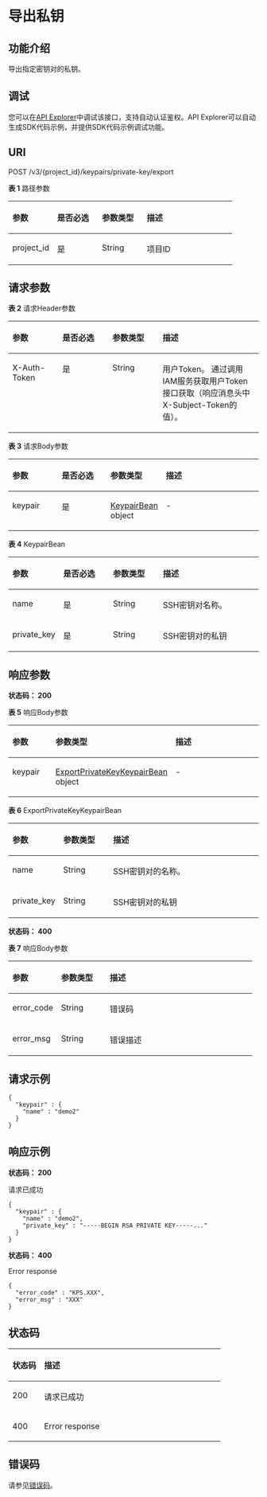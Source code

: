 # 导出私钥<a name="ExportPrivateKey"></a>

## 功能介绍<a name="section93501827163015"></a>

导出指定密钥对的私钥。

## 调试<a name="section235016270306"></a>

您可以在[API Explorer](https://console.huaweicloud.com/apiexplorer/#/openapi/KPS/doc?api=ExportPrivateKey)中调试该接口，支持自动认证鉴权。API Explorer可以自动生成SDK代码示例，并提供SDK代码示例调试功能。

## URI<a name="section173511027133011"></a>

POST /v3/\{project\_id\}/keypairs/private-key/export

**表 1**  路径参数

<a name="table935202723018"></a>
<table><thead align="left"><tr id="row7352172743012"><th class="cellrowborder" valign="top" width="20%" id="mcps1.2.5.1.1"><p id="p12353142763019"><a name="p12353142763019"></a><a name="p12353142763019"></a>参数</p>
</th>
<th class="cellrowborder" valign="top" width="20%" id="mcps1.2.5.1.2"><p id="p15353192717301"><a name="p15353192717301"></a><a name="p15353192717301"></a>是否必选</p>
</th>
<th class="cellrowborder" valign="top" width="20%" id="mcps1.2.5.1.3"><p id="p18354627163017"><a name="p18354627163017"></a><a name="p18354627163017"></a>参数类型</p>
</th>
<th class="cellrowborder" valign="top" width="40%" id="mcps1.2.5.1.4"><p id="p20354172719305"><a name="p20354172719305"></a><a name="p20354172719305"></a>描述</p>
</th>
</tr>
</thead>
<tbody><tr id="row1035219279305"><td class="cellrowborder" valign="top" width="20%" headers="mcps1.2.5.1.1 "><p id="p1835562733017"><a name="p1835562733017"></a><a name="p1835562733017"></a>project_id</p>
</td>
<td class="cellrowborder" valign="top" width="20%" headers="mcps1.2.5.1.2 "><p id="p7355127193015"><a name="p7355127193015"></a><a name="p7355127193015"></a>是</p>
</td>
<td class="cellrowborder" valign="top" width="20%" headers="mcps1.2.5.1.3 "><p id="p1335518275308"><a name="p1335518275308"></a><a name="p1335518275308"></a>String</p>
</td>
<td class="cellrowborder" valign="top" width="40%" headers="mcps1.2.5.1.4 "><p id="p83569277306"><a name="p83569277306"></a><a name="p83569277306"></a>项目ID</p>
</td>
</tr>
</tbody>
</table>

## 请求参数<a name="section535642719308"></a>

**表 2**  请求Header参数

<a name="HeaderParameter"></a>
<table><thead align="left"><tr id="row335617276304"><th class="cellrowborder" valign="top" width="20%" id="mcps1.2.5.1.1"><p id="p1357152710304"><a name="p1357152710304"></a><a name="p1357152710304"></a>参数</p>
</th>
<th class="cellrowborder" valign="top" width="20%" id="mcps1.2.5.1.2"><p id="p123571527123019"><a name="p123571527123019"></a><a name="p123571527123019"></a>是否必选</p>
</th>
<th class="cellrowborder" valign="top" width="20%" id="mcps1.2.5.1.3"><p id="p335812763017"><a name="p335812763017"></a><a name="p335812763017"></a>参数类型</p>
</th>
<th class="cellrowborder" valign="top" width="40%" id="mcps1.2.5.1.4"><p id="p3358112793014"><a name="p3358112793014"></a><a name="p3358112793014"></a>描述</p>
</th>
</tr>
</thead>
<tbody><tr id="row18357172710305"><td class="cellrowborder" valign="top" width="20%" headers="mcps1.2.5.1.1 "><p id="p93581927153013"><a name="p93581927153013"></a><a name="p93581927153013"></a>X-Auth-Token</p>
</td>
<td class="cellrowborder" valign="top" width="20%" headers="mcps1.2.5.1.2 "><p id="p0358202733010"><a name="p0358202733010"></a><a name="p0358202733010"></a>是</p>
</td>
<td class="cellrowborder" valign="top" width="20%" headers="mcps1.2.5.1.3 "><p id="p13359132723010"><a name="p13359132723010"></a><a name="p13359132723010"></a>String</p>
</td>
<td class="cellrowborder" valign="top" width="40%" headers="mcps1.2.5.1.4 "><p id="p235952713308"><a name="p235952713308"></a><a name="p235952713308"></a>用户Token。 通过调用IAM服务获取用户Token接口获取（响应消息头中X-Subject-Token的值）。</p>
</td>
</tr>
</tbody>
</table>

**表 3**  请求Body参数

<a name="request_ExportPrivateKeyRequestBody"></a>
<table><thead align="left"><tr id="row15359427113016"><th class="cellrowborder" valign="top" width="20%" id="mcps1.2.5.1.1"><p id="p14360152718308"><a name="p14360152718308"></a><a name="p14360152718308"></a>参数</p>
</th>
<th class="cellrowborder" valign="top" width="20%" id="mcps1.2.5.1.2"><p id="p43602278305"><a name="p43602278305"></a><a name="p43602278305"></a>是否必选</p>
</th>
<th class="cellrowborder" valign="top" width="20%" id="mcps1.2.5.1.3"><p id="p8361172718302"><a name="p8361172718302"></a><a name="p8361172718302"></a>参数类型</p>
</th>
<th class="cellrowborder" valign="top" width="40%" id="mcps1.2.5.1.4"><p id="p17361172773017"><a name="p17361172773017"></a><a name="p17361172773017"></a>描述</p>
</th>
</tr>
</thead>
<tbody><tr id="row17359527153011"><td class="cellrowborder" valign="top" width="20%" headers="mcps1.2.5.1.1 "><p id="p23611275306"><a name="p23611275306"></a><a name="p23611275306"></a>keypair</p>
</td>
<td class="cellrowborder" valign="top" width="20%" headers="mcps1.2.5.1.2 "><p id="p153611627203016"><a name="p153611627203016"></a><a name="p153611627203016"></a>是</p>
</td>
<td class="cellrowborder" valign="top" width="20%" headers="mcps1.2.5.1.3 "><p id="p12361727163019"><a name="p12361727163019"></a><a name="p12361727163019"></a><a href="#request_KeypairBean">KeypairBean</a> object</p>
</td>
<td class="cellrowborder" valign="top" width="40%" headers="mcps1.2.5.1.4 "><p id="p203629274309"><a name="p203629274309"></a><a name="p203629274309"></a>-</p>
</td>
</tr>
</tbody>
</table>

**表 4**  KeypairBean

<a name="request_KeypairBean"></a>
<table><thead align="left"><tr id="row83621527163015"><th class="cellrowborder" valign="top" width="20%" id="mcps1.2.5.1.1"><p id="p6365122773018"><a name="p6365122773018"></a><a name="p6365122773018"></a>参数</p>
</th>
<th class="cellrowborder" valign="top" width="20%" id="mcps1.2.5.1.2"><p id="p9365227143014"><a name="p9365227143014"></a><a name="p9365227143014"></a>是否必选</p>
</th>
<th class="cellrowborder" valign="top" width="20%" id="mcps1.2.5.1.3"><p id="p123668278307"><a name="p123668278307"></a><a name="p123668278307"></a>参数类型</p>
</th>
<th class="cellrowborder" valign="top" width="40%" id="mcps1.2.5.1.4"><p id="p3366172713014"><a name="p3366172713014"></a><a name="p3366172713014"></a>描述</p>
</th>
</tr>
</thead>
<tbody><tr id="row1736482712308"><td class="cellrowborder" valign="top" width="20%" headers="mcps1.2.5.1.1 "><p id="p636662717303"><a name="p636662717303"></a><a name="p636662717303"></a>name</p>
</td>
<td class="cellrowborder" valign="top" width="20%" headers="mcps1.2.5.1.2 "><p id="p18367132720301"><a name="p18367132720301"></a><a name="p18367132720301"></a>是</p>
</td>
<td class="cellrowborder" valign="top" width="20%" headers="mcps1.2.5.1.3 "><p id="p15367162720306"><a name="p15367162720306"></a><a name="p15367162720306"></a>String</p>
</td>
<td class="cellrowborder" valign="top" width="40%" headers="mcps1.2.5.1.4 "><p id="p7367182733020"><a name="p7367182733020"></a><a name="p7367182733020"></a>SSH密钥对名称。</p>
</td>
</tr>
<tr id="row5365112712307"><td class="cellrowborder" valign="top" width="20%" headers="mcps1.2.5.1.1 "><p id="p1367132723010"><a name="p1367132723010"></a><a name="p1367132723010"></a>private_key</p>
</td>
<td class="cellrowborder" valign="top" width="20%" headers="mcps1.2.5.1.2 "><p id="p14368327123020"><a name="p14368327123020"></a><a name="p14368327123020"></a>是</p>
</td>
<td class="cellrowborder" valign="top" width="20%" headers="mcps1.2.5.1.3 "><p id="p1036832717305"><a name="p1036832717305"></a><a name="p1036832717305"></a>String</p>
</td>
<td class="cellrowborder" valign="top" width="40%" headers="mcps1.2.5.1.4 "><p id="p636852763011"><a name="p636852763011"></a><a name="p636852763011"></a>SSH密钥对的私钥</p>
</td>
</tr>
</tbody>
</table>

## 响应参数<a name="section33697279304"></a>

**状态码： 200**

**表 5**  响应Body参数

<a name="response_ExportPrivateKeyResponseBody"></a>
<table><thead align="left"><tr id="row53692027163010"><th class="cellrowborder" valign="top" width="20%" id="mcps1.2.4.1.1"><p id="p8371427103013"><a name="p8371427103013"></a><a name="p8371427103013"></a>参数</p>
</th>
<th class="cellrowborder" valign="top" width="20%" id="mcps1.2.4.1.2"><p id="p13711827153014"><a name="p13711827153014"></a><a name="p13711827153014"></a>参数类型</p>
</th>
<th class="cellrowborder" valign="top" width="60%" id="mcps1.2.4.1.3"><p id="p437152713012"><a name="p437152713012"></a><a name="p437152713012"></a>描述</p>
</th>
</tr>
</thead>
<tbody><tr id="row11370142713301"><td class="cellrowborder" valign="top" width="20%" headers="mcps1.2.4.1.1 "><p id="p19372112773016"><a name="p19372112773016"></a><a name="p19372112773016"></a>keypair</p>
</td>
<td class="cellrowborder" valign="top" width="20%" headers="mcps1.2.4.1.2 "><p id="p4372182714305"><a name="p4372182714305"></a><a name="p4372182714305"></a><a href="#response_ExportPrivateKeyKeypairBean">ExportPrivateKeyKeypairBean</a> object</p>
</td>
<td class="cellrowborder" valign="top" width="60%" headers="mcps1.2.4.1.3 "><p id="p1537210276309"><a name="p1537210276309"></a><a name="p1537210276309"></a>-</p>
</td>
</tr>
</tbody>
</table>

**表 6**  ExportPrivateKeyKeypairBean

<a name="response_ExportPrivateKeyKeypairBean"></a>
<table><thead align="left"><tr id="row93731927103018"><th class="cellrowborder" valign="top" width="20%" id="mcps1.2.4.1.1"><p id="p237312714306"><a name="p237312714306"></a><a name="p237312714306"></a>参数</p>
</th>
<th class="cellrowborder" valign="top" width="20%" id="mcps1.2.4.1.2"><p id="p1437411275302"><a name="p1437411275302"></a><a name="p1437411275302"></a>参数类型</p>
</th>
<th class="cellrowborder" valign="top" width="60%" id="mcps1.2.4.1.3"><p id="p193741627123018"><a name="p193741627123018"></a><a name="p193741627123018"></a>描述</p>
</th>
</tr>
</thead>
<tbody><tr id="row10373102719300"><td class="cellrowborder" valign="top" width="20%" headers="mcps1.2.4.1.1 "><p id="p1374182718305"><a name="p1374182718305"></a><a name="p1374182718305"></a>name</p>
</td>
<td class="cellrowborder" valign="top" width="20%" headers="mcps1.2.4.1.2 "><p id="p13374192711306"><a name="p13374192711306"></a><a name="p13374192711306"></a>String</p>
</td>
<td class="cellrowborder" valign="top" width="60%" headers="mcps1.2.4.1.3 "><p id="p16375827193010"><a name="p16375827193010"></a><a name="p16375827193010"></a>SSH密钥对的名称。</p>
</td>
</tr>
<tr id="row537316270302"><td class="cellrowborder" valign="top" width="20%" headers="mcps1.2.4.1.1 "><p id="p8375182719303"><a name="p8375182719303"></a><a name="p8375182719303"></a>private_key</p>
</td>
<td class="cellrowborder" valign="top" width="20%" headers="mcps1.2.4.1.2 "><p id="p837562763012"><a name="p837562763012"></a><a name="p837562763012"></a>String</p>
</td>
<td class="cellrowborder" valign="top" width="60%" headers="mcps1.2.4.1.3 "><p id="p13756278304"><a name="p13756278304"></a><a name="p13756278304"></a>SSH密钥对的私钥</p>
</td>
</tr>
</tbody>
</table>

**状态码： 400**

**表 7**  响应Body参数

<a name="response_ErrorRsp"></a>
<table><thead align="left"><tr id="row153761274309"><th class="cellrowborder" valign="top" width="20%" id="mcps1.2.4.1.1"><p id="p83777279303"><a name="p83777279303"></a><a name="p83777279303"></a>参数</p>
</th>
<th class="cellrowborder" valign="top" width="20%" id="mcps1.2.4.1.2"><p id="p237711278309"><a name="p237711278309"></a><a name="p237711278309"></a>参数类型</p>
</th>
<th class="cellrowborder" valign="top" width="60%" id="mcps1.2.4.1.3"><p id="p20377112753019"><a name="p20377112753019"></a><a name="p20377112753019"></a>描述</p>
</th>
</tr>
</thead>
<tbody><tr id="row73761272301"><td class="cellrowborder" valign="top" width="20%" headers="mcps1.2.4.1.1 "><p id="p133786277305"><a name="p133786277305"></a><a name="p133786277305"></a>error_code</p>
</td>
<td class="cellrowborder" valign="top" width="20%" headers="mcps1.2.4.1.2 "><p id="p4378142712308"><a name="p4378142712308"></a><a name="p4378142712308"></a>String</p>
</td>
<td class="cellrowborder" valign="top" width="60%" headers="mcps1.2.4.1.3 "><p id="p1937802763019"><a name="p1937802763019"></a><a name="p1937802763019"></a>错误码</p>
</td>
</tr>
<tr id="row10376152711305"><td class="cellrowborder" valign="top" width="20%" headers="mcps1.2.4.1.1 "><p id="p15378927113016"><a name="p15378927113016"></a><a name="p15378927113016"></a>error_msg</p>
</td>
<td class="cellrowborder" valign="top" width="20%" headers="mcps1.2.4.1.2 "><p id="p10379112723018"><a name="p10379112723018"></a><a name="p10379112723018"></a>String</p>
</td>
<td class="cellrowborder" valign="top" width="60%" headers="mcps1.2.4.1.3 "><p id="p1737992713015"><a name="p1737992713015"></a><a name="p1737992713015"></a>错误描述</p>
</td>
</tr>
</tbody>
</table>

## 请求示例<a name="section1237916272309"></a>

```
{
  "keypair" : {
    "name" : "demo2"
  }
}
```

## 响应示例<a name="section638192743011"></a>

**状态码： 200**

请求已成功

```
{
  "keypair" : {
    "name" : "demo2",
    "private_key" : "-----BEGIN RSA PRIVATE KEY-----..."
  }
}
```

**状态码： 400**

Error response

```
{
  "error_code" : "KPS.XXX",
  "error_msg" : "XXX"
}
```

## 状态码<a name="section838322719305"></a>

<a name="status_code"></a>
<table><thead align="left"><tr id="row163841327153010"><th class="cellrowborder" valign="top" width="15%" id="mcps1.1.3.1.1"><p id="p2038492712306"><a name="p2038492712306"></a><a name="p2038492712306"></a>状态码</p>
</th>
<th class="cellrowborder" valign="top" width="85%" id="mcps1.1.3.1.2"><p id="p638413275309"><a name="p638413275309"></a><a name="p638413275309"></a>描述</p>
</th>
</tr>
</thead>
<tbody><tr id="row1438432743020"><td class="cellrowborder" valign="top" width="15%" headers="mcps1.1.3.1.1 "><p id="p10385427133015"><a name="p10385427133015"></a><a name="p10385427133015"></a>200</p>
</td>
<td class="cellrowborder" valign="top" width="85%" headers="mcps1.1.3.1.2 "><p id="p15385192773019"><a name="p15385192773019"></a><a name="p15385192773019"></a>请求已成功</p>
</td>
</tr>
<tr id="row938482773017"><td class="cellrowborder" valign="top" width="15%" headers="mcps1.1.3.1.1 "><p id="p12385162743014"><a name="p12385162743014"></a><a name="p12385162743014"></a>400</p>
</td>
<td class="cellrowborder" valign="top" width="85%" headers="mcps1.1.3.1.2 "><p id="p17386102716301"><a name="p17386102716301"></a><a name="p17386102716301"></a>Error response</p>
</td>
</tr>
</tbody>
</table>

## 错误码<a name="section53862027163010"></a>

请参见[错误码](错误码.md)。

